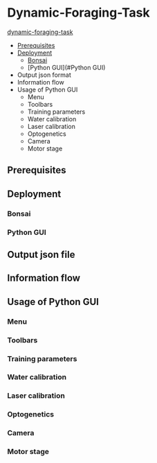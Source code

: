 # Dynamic-Foraging-Task
[dynamic-foraging-task](#Dynamic-Foraging-Task)
- [Prerequisites](#Prerequisites)
- [Deployment](#Deployment)
  - [Bonsai](#Bonsai)
  - [Python GUI](#Python GUI)
- Output json format
- Information flow
- Usage of Python GUI
  - Menu
  - Toolbars
  - Training parameters
  - Water calibration
  - Laser calibration
  - Optogenetics
  - Camera
  - Motor stage

## Prerequisites

## Deployment

### Bonsai
### Python GUI

## Output json file

## Information flow

## Usage of Python GUI

### Menu
### Toolbars
### Training parameters
### Water calibration
### Laser calibration
### Optogenetics
### Camera
### Motor stage
